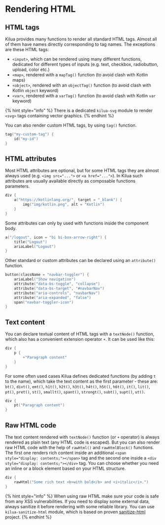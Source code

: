 # Rendering HTML

## HTML tags

Kilua provides many functions to render all standard HTML tags. Almost all of them have names directly corresponding to tag names. The exceptions are these HTML tags:

* `<input>`, which can be rendered using many different functions, dedicated for different types of inputs (e.g. text, checkbox, radiobutton, upload, color etc.)
* `<map>`,  rendered with a `mapTag()` function (to avoid clash with Kotlin maps)
* `<object>`,  rendered with an  `objectTag()` function (to avoid clash with Kotlin `object` keyword)
* `<var>`, rendered with a `varTag()` function (to avoid clash with Kotlin `var` keyword)

{% hint style="info" %}
There is a dedicated `kilua-svg` module to render `<svg>` tags containing vector graphics.
{% endhint %}

You can also render custom HTML tags, by using `tag()` function.

```kotlin
tag("my-custom-tag") {
    id("my-id")
}
```

## HTML attributes

Most HTML attributes are optional, but for some HTML tags they are almost always used (e.g. `<img src="...">` or `<a href="...">`). In Kilua such attributes are usually available directly as composable functions parameters.

```kotlin
div {
    a("https://kotlinlang.org/", target = "_blank") {
        img("img/kotlin.png", alt = "Kotlin")
    }
}
```

Some attributes can only by used with functions inside the component body.

```kotlin
a("/logout", icon = "bi bi-box-arrow-right") {
    title("Logout")
    ariaLabel("Logout")
}
```

Other standard or custom attributes can be declared using an `attribute()` function.

```kotlin
button(className = "navbar-toggler") {
    ariaLabel("Show navigation")
    attribute("data-bs-toggle", "collapse")
    attribute("data-bs-target", "#navbarNav")
    attribute("aria-controls", "navbarNav")
    attribute("aria-expanded", "false")
    span("navbar-toggler-icon")
}
```

## Text content

You can declare textual content of HTML tags with a `textNode()` function, which also has a convenient extension operator `+`. It can be used like this:

```kotlin
div {
    p {
        +"Paragraph content"
    }
}
```

For some often used cases Kilua defines dedicated functions (by adding `t` to the name), which take the text content as the first parameter - these are: `bt()`, `divt()`, `emt()`, `h1t()`, `h2t()`, `h3t()`, `h4t()`, `h5t()`, `h6t()`, `it()`, `lit()`, `pt()`, `pret()`, `st()`, `smallt()`, `spant()`, `strongt()`, `subt()`, `supt()`, `ut()`.

```kotlin
div {
    pt("Paragraph content")
}
```

## Raw HTML code

The text content rendered with `textNode()` function (or `+` operator) is always rendered as plain text (any HTML code is escaped). But you can also render raw HTML code with the help of `rawHtml()` and `rawHtmlBlock()` functions. The first one renders rich content inside an additional `<span style="display: contents;"></span>` tag and the second one inside a `<div style="display: contents;"></div>` tag. You can choose whether you need an inline or a block element based on your HTML structure.

```kotlin
div {
    rawHtml("Some rich text <b>with bold</b> and <i>italic</i>.")
}
```

{% hint style="info" %}
When using raw HTML make sure your code is safe from any XSS vulnerabilities. If you need to display some external data, always sanitize it before rendering with some reliable library. You can use `kilua-sanitize-html` module, which is based on proven [sanitize-html](https://github.com/apostrophecms/sanitize-html) project.
{% endhint %}


